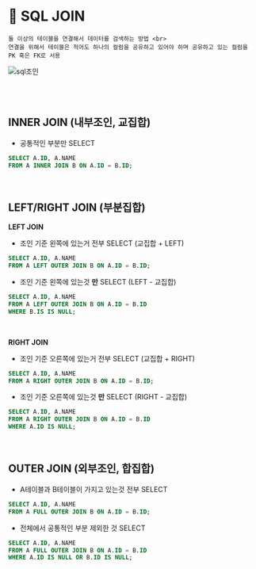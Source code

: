 # 🙌 SQL JOIN

    둘 이상의 테이블을 연결해서 데이터를 검색하는 방법 <br>
    연결을 위해서 테이블은 적어도 하나의 컬럼을 공유하고 있어야 하며 공유하고 있는 컬럼을 PK 혹은 FK로 서용

<img src="https://github.com/Fun-Fun-Study/CS-Study/assets/96433955/b786ad70-7640-40d0-88da-397848b3cdad" alt="sql조인" />

<br><br>

## INNER JOIN (내부조인, 교집합)

- 공통적인 부분만 SELECT

```sql
SELECT A.ID, A.NAME
FROM A INNER JOIN B ON A.ID = B.ID;
```

<br>

## LEFT/RIGHT JOIN (부분집합)

**LEFT JOIN**

- 조인 기준 왼쪽에 있는거 전부 SELECT (교집합 + LEFT)

```sql
SELECT A.ID, A.NAME
FROM A LEFT OUTER JOIN B ON A.ID = B.ID;
```

- 조인 기준 왼쪽에 있는것 **만** SELECT (LEFT - 교집합)

```sql
SELECT A.ID, A.NAME
FROM A LEFT OUTER JOIN B ON A.ID = B.ID
WHERE B.IS IS NULL;
```

<br>

**RIGHT JOIN**

- 조인 기준 오른쪽에 있는거 전부 SELECT (교집합 + RIGHT)

```sql
SELECT A.ID, A.NAME
FROM A RIGHT OUTER JOIN B ON A.ID = B.ID;
```

- 조인 기준 오른쪽에 있는것 **만** SELECT (RIGHT - 교집합)

```sql
SELECT A.ID, A.NAME
FROM A RIGHT OUTER JOIN B ON A.ID = B.ID
WHERE A.ID IS NULL;
```

<br>

## OUTER JOIN (외부조인, 합집합)

- A테이블과 B테이블이 가지고 있는것 전부 SELECT

```sql
SELECT A.ID, A.NAME
FROM A FULL OUTER JOIN B ON A.ID = B.ID;
```

- 전체에서 공통적인 부분 제외한 것 SELECT

```sql
SELECT A.ID, A.NAME
FROM A FULL OUTER JOIN B ON A.ID = B.ID
WHERE A.ID IS NULL OR B.ID IS NULL;
```
